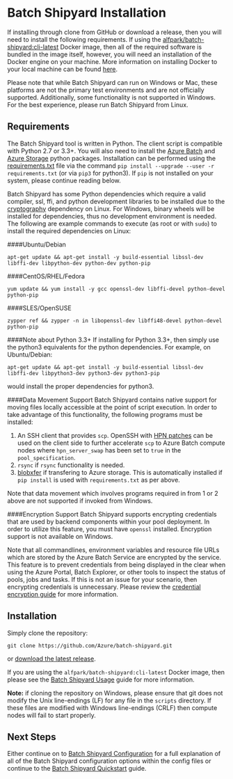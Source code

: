 # Batch Shipyard Installation
If installing through clone from GitHub or download a release, then you will
need to install the following requirements. If using the
[alfpark/batch-shipyard:cli-latest](https://hub.docker.com/r/alfpark/batch-shipyard)
Docker image, then all of the required software is bundled in the image
itself, however, you will need an installation of the Docker engine on
your machine. More information on installing Docker to your local machine
can be found [here](https://www.docker.com/products/overview).

Please note that while Batch Shipyard can run on Windows or Mac, these
platforms are not the primary test environments and are not officially
supported. Additionally, some functionality is not supported in Windows.
For the best experience, please run Batch Shipyard from Linux.

## Requirements
The Batch Shipyard tool is written in Python. The client script is compatible
with Python 2.7 or 3.3+. You will also need to install the
[Azure Batch](https://pypi.python.org/pypi/azure-batch) and
[Azure Storage](https://pypi.python.org/pypi/azure-storage) python packages.
Installation can be performed using the [requirements.txt](../requirements.txt)
file via the command `pip install --upgrade --user -r requirements.txt`
(or via `pip3` for python3). If `pip` is not installed on your system,
please continue reading below.

Batch Shipyard has some Python dependencies which require a valid compiler,
ssl, ffi, and python development libraries to be installed due to the
[cryptography](https://pypi.python.org/pypi/cryptography) dependency on Linux.
For Windows, binary wheels will be installed for dependencies, thus no
development environment is needed. The following are example commands to
execute (as root or with `sudo`) to install the required dependencies on Linux:

####Ubuntu/Debian
```
apt-get update && apt-get install -y build-essential libssl-dev libffi-dev libpython-dev python-dev python-pip
```

####CentOS/RHEL/Fedora
```
yum update && yum install -y gcc openssl-dev libffi-devel python-devel python-pip
```

####SLES/OpenSUSE
```
zypper ref && zypper -n in libopenssl-dev libffi48-devel python-devel python-pip
```

####Note about Python 3.3+
If installing for Python 3.3+, then simply use the python3 equivalents for
the python dependencies. For example, on Ubuntu/Debian:

```
apt-get update && apt-get install -y build-essential libssl-dev libffi-dev libpython3-dev python3-dev python3-pip
```

would install the proper dependencies for python3.

####Data Movement Support
Batch Shipyard contains native support for moving files locally accessible
at the point of script execution. In order to take advantage of this
functionality, the following programs must be installed:

1. An SSH client that provides `scp`. OpenSSH with
[HPN patches](http://www.psc.edu/index.php/hpn-ssh) can be used on the client
side to further accelerate `scp` to Azure Batch compute nodes where
`hpn_server_swap` has been set to `true` in the `pool_specification`.
2. `rsync` if `rsync` functionality is needed.
3. [blobxfer](https://github.com/Azure/blobxfer) if transfering to Azure
storage. This is automatically installed if `pip install` is used with
`requirements.txt` as per above.

Note that data movement which involves programs required in from 1 or 2 above
are not supported if invoked from Windows.

####Encryption Support
Batch Shipyard supports encrypting credentials that are used by backend
components within your pool deployment. In order to utilize this feature,
you must have `openssl` installed. Encryption support is not available on
Windows.

Note that all commandlines, environment variables and resource file URLs
which are stored by the Azure Batch Service are encrypted by the service.
This feature is to prevent credentials from being displayed in the clear when
using the Azure Portal, Batch Explorer, or other tools to inspect the status
of pools, jobs and tasks. If this is not an issue for your scenario, then
encrypting credentials is unnecessary. Please review the
[credential encryption guide](75-batch-shipyard-credential-encryption.md)
for more information.

## Installation
Simply clone the repository:

```
git clone https://github.com/Azure/batch-shipyard.git
```

or [download the latest release](https://github.com/Azure/batch-shipyard/releases).

If you are using the `alfpark/batch-shipyard:cli-latest` Docker image, then
please see the [Batch Shipyard Usage](20-batch-shipyard-usage.md) guide for
more information.

**Note:** if cloning the repository on Windows, please ensure that git does
not modify the Unix line-endings (LF) for any file in the `scripts` directory.
If these files are modified with Windows line-endings (CRLF) then compute nodes
will fail to start properly.

## Next Steps
Either continue on to
[Batch Shipyard Configuration](10-batch-shipyard-configuration.md) for a full
explanation of all of the Batch Shipyard configuration options within the
config files or continue to the
[Batch Shipyard Quickstart](02-batch-shipyard-quickstart.md) guide.
